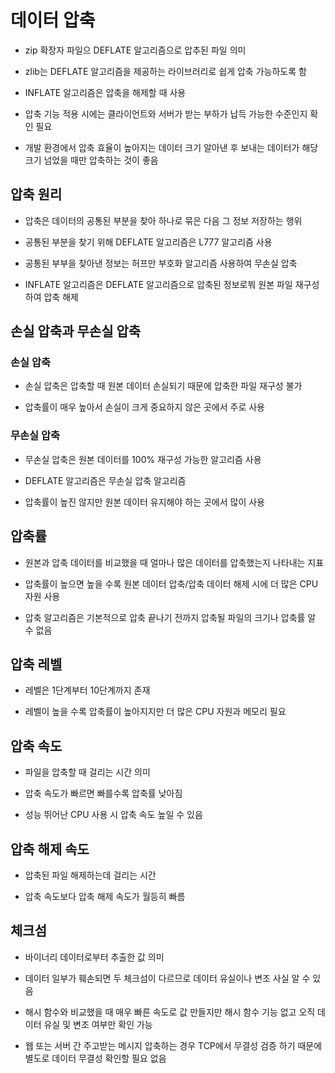# 데이터 압축

- zip 확장자 파일으 DEFLATE 알고리즘으로 압추된 파일 의미

- zlib는 DEFLATE 알고리즘을 제공하는 라이브러리로 쉽게 압축 가능하도록 함

- INFLATE 알고리즘은 압축을 해제할 때 사용

- 압축 기능 적용 시에는 클라이언트와 서버가 받는 부하가 납득 가능한 수준인지 확인 필요

- 개발 환경에서 압축 효율이 높아지는 데이터 크기 알아낸 후 보내는 데이터가 해당 크기 넘었을 때만 압축하는 것이 좋음

## 압축 원리

- 압축은 데이터의 공통된 부분을 찾아 하나로 묶은 다음 그 정보 저장하는 행위

- 공통된 부분을 찾기 위해 DEFLATE 알고리즘은 L777 알고리즘 사용

- 공통된 부부을 찾아낸 정보는 허프만 부호화 알고리즘 사용하여 무손실 압축

- INFLATE 알고리즘은 DEFLATE 알고리즘으로 압축된 정보로붜 원본 파일 재구성하여 압축 해제

## 손실 압축과 무손실 압축

### **손실 압축**

- 손실 압축은 압축할 때 원본 데이터 손실되기 때문에 압축한 파일 재구성 불가

- 압축률이 매우 높아서 손실이 크게 중요하지 않은 곳에서 주로 사용

### **무손실 압축**

- 무손실 압축은 원본 데이터를 100% 재구성 가능한 알고리즘 사용

- DEFLATE 알고리즘은 무손실 압축 알고리즘

- 압축률이 높진 않지만 원본 데이터 유지해야 하는 곳에서 많이 사용

## 압축률

- 원본과 압축 데이터를 비교했을 때 얼마나 많은 데이터를 압축했는지 나타내는 지표

- 압축률이 높으면 높을 수록 원본 데이터 압축/압축 데이터 해제 시에 더 많은 CPU 자원 사용

- 압축 알고리즘은 기본적으로 압축 끝나기 전까지 압축될 파일의 크기나 압축률 알 수 없음

## 압축 레벨

- 레벨은 1단계부터 10단계까지 존재

- 레벨이 높을 수록 압축률이 높아지지만 더 많은 CPU 자원과 메모리 필요

## 압축 속도

- 파일을 압축할 때 걸리는 시간 의미

- 압축 속도가 빠르면 빠를수록 압축률 낮아짐

- 성능 뛰어난 CPU 사용 시 압축 속도 높일 수 있음

## 압축 해제 속도

- 압축된 파일 해제하는데 걸리는 시간

- 압축 속도보다 압축 해제 속도가 월등히 빠름

## 체크섬

- 바이너리 데이터로부터 추출한 값 의미

- 데이터 일부가 훼손되면 두 체크섬이 다르므로 데이터 유실이나 변조 사실 알 수 있음

- 해시 함수와 비교했을 때 매우 빠른 속도로 값 만들지만 해시 함수 기능 없고 오직 데이터 유실 및 변조 여부만 확인 가능

- 웹 또는 서버 간 주고받는 메시지 압축하는 경우 TCP에서 무결성 검증 하기 때문에 별도로 데이터 무결성 확인할 필요 없음
